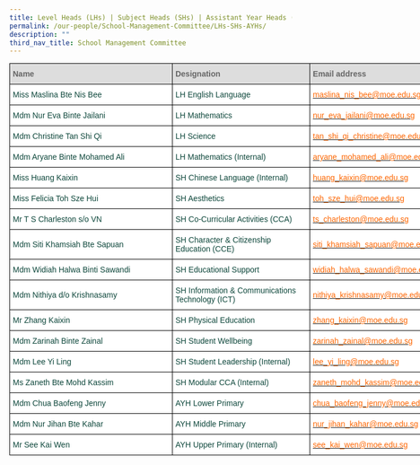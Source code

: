 ```yaml
---
title: Level Heads (LHs) | Subject Heads (SHs) | Assistant Year Heads (AYHs)
permalink: /our-people/School-Management-Committee/LHs-SHs-AYHs/
description: ""
third_nav_title: School Management Committee
---
```

<style type="text/css">
.tg  {border-collapse:collapse;border-spacing:0;margin:0px auto;}
.tg td{border-color:black;border-style:solid;border-width:1px;font-family:Arial, sans-serif;font-size:14px;
  overflow:hidden;padding:10px 5px;word-break:normal;}
.tg th{border-color:black;border-style:solid;border-width:1px;font-family:Arial, sans-serif;font-size:14px;
  font-weight:normal;overflow:hidden;padding:10px 5px;word-break:normal;}
.tg .tg-yhj3{background-color:#FFF;color:#0C463A;text-align:left;vertical-align:middle}
.tg .tg-feqv{background-color:#DDD;color:#666;font-weight:bold;text-align:left;vertical-align:middle}
.tg .tg-o5fr{background-color:#FFF;color:#FD6500;text-align:left;vertical-align:middle}
</style>
<table class="tg" style="undefined;align: left; table-layout: fixed; width: 818px">
<colgroup>
<col style="width: 300px">
<col style="width: 234px">
<col style="width: 284px">
</colgroup>
<tbody>
	<tr>
    <td class="tg-feqv"><span style="color:#666">Name</span></td>
    <td style="width:30%" class="tg-feqv"><span style="color:#666">Designation</span></td>
    <td class="tg-feqv"><span style="color:#666">Email address</span></td>
  </tr>
  <tr>
    <td class="tg-yhj3">Miss Maslina Bte Nis Bee<br></td>
    <td class="tg-yhj3">LH English Language<br></td>
			<td class="tg-o5fr"><a href="mailto:maslina_nis_bee@moe.edu.sg"><span style="text-decoration:none;color:#FD6500">maslina_nis_bee@moe.edu.sg</span></a><br></td>
  </tr>
  <tr>
    <td class="tg-yhj3">Mdm Nur Eva Binte Jailani<br></td>
    <td class="tg-yhj3">LH Mathematics<br></td>
    <td class="tg-o5fr"><a href="mailto:nur_eva_jailani@moe.edu.sg"><span style="text-decoration:none;color:#FD6500">nur_eva_jailani@moe.edu.sg</span></a><br></td>
  </tr>
  <tr>
    <td class="tg-yhj3">Mdm Christine Tan Shi Qi </td>
    <td class="tg-yhj3">LH Science </td>
    <td class="tg-o5fr"><a href="mailto:tan_shi_qi_christine@moe.edu.sg"><span style="text-decoration:none;color:#FD6500">tan_shi_qi_christine@moe.edu.sg</span></a></td>
  </tr>
	<tr>
    <td class="tg-yhj3">Mdm Aryane Binte Mohamed Ali</td>
    <td class="tg-yhj3">LH Mathematics (Internal)</td>
    <td class="tg-o5fr"><a href="mailto:aryane_mohamed_ali@moe.edu.sg"><span style="text-decoration:none;color:#FD6500">aryane_mohamed_ali@moe.edu.sg</span></a></td>
  </tr>
	<tr>
    <td class="tg-yhj3">Miss Huang Kaixin</td>
    <td class="tg-yhj3">SH Chinese Language (Internal)</td>
    <td class="tg-o5fr"><a href="mailto:huang_kaixin@moe.edu.sg"><span style="text-decoration:none;color:#FD6500">huang_kaixin@moe.edu.sg</span></a></td>
  </tr>
  <tr>
    <td class="tg-yhj3"> Miss Felicia Toh Sze Hui</td>
    <td class="tg-yhj3"> SH Aesthetics</td>
    <td class="tg-o5fr"><a href="mailto:toh_sze_hui@moe.edu.sg"><span style="text-decoration:none;color:#FD6500">toh_sze_hui@moe.edu.sg</span></a></td>
  </tr>
  <tr>
    <td class="tg-yhj3">Mr T S Charleston s/o VN </td>
    <td class="tg-yhj3">SH Co-Curricular Activities (CCA)</td>
    <td class="tg-o5fr"><a href="mailto:ts_charleston@moe.edu.sg"><span style="text-decoration:none;color:#FD6500">ts_charleston@moe.edu.sg</span></a></td>
  </tr>
  <tr>
    <td class="tg-yhj3">Mdm Siti Khamsiah Bte Sapuan </td>
    <td class="tg-yhj3">SH Character &amp; Citizenship Education (CCE) </td>
    <td class="tg-o5fr"><a href="mailto:siti_khamsiah_sapuan@moe.edu.sg"><span style="text-decoration:none;color:#FD6500">siti_khamsiah_sapuan@moe.edu.sg</span></a></td>
  </tr>
  <tr>
    <td class="tg-yhj3">Mdm Widiah Halwa Binti Sawandi </td>
    <td class="tg-yhj3">SH Educational Support </td>
    <td class="tg-o5fr"><a href="mailto:widiah_halwa_sawandi@moe.edu.sg"><span style="text-decoration:none;color:#FD6500">widiah_halwa_sawandi@moe.edu.sg</span></a></td>
  </tr>
  <tr>
    <td class="tg-yhj3">Mdm Nithiya d/o Krishnasamy </td>
    <td class="tg-yhj3"> SH Information &amp; Communications Technology (ICT)</td>
    <td class="tg-o5fr"><a href="mailto:nithiya_krishnasamy@moe.edu.sg"><span style="text-decoration:none;color:#FD6500">nithiya_krishnasamy@moe.edu.sg</span></a></td>
  </tr>
  <tr>
    <td class="tg-yhj3"> Mr Zhang Kaixin</td>
    <td class="tg-yhj3"> SH Physical Education</td>
    <td class="tg-o5fr"><a href="mailto:zhang_kaixin@moe.edu.sg"><span style="text-decoration:none;color:#FD6500">zhang_kaixin@moe.edu.sg</span></a></td>
  </tr>
  <tr>
    <td class="tg-yhj3"> Mdm Zarinah Binte Zainal</td>
    <td class="tg-yhj3"> SH Student Wellbeing</td>
    <td class="tg-o5fr"><a href="mailto:zarinah_zainal@moe.edu.sg"><span style="text-decoration:none;color:#FD6500">zarinah_zainal@moe.edu.sg</span></a></td>
  </tr>
	<tr>
    <td class="tg-yhj3"> Mdm Lee Yi Ling</td>
    <td class="tg-yhj3"> SH Student Leadership (Internal)</td>
    <td class="tg-o5fr"><a href="mailto:lee_yi_ling@moe.edu.sg"><span style="text-decoration:none;color:#FD6500">lee_yi_ling@moe.edu.sg</span></a></td>
  </tr>
	<tr>
    <td class="tg-yhj3"> Ms Zaneth Bte Mohd Kassim</td>
    <td class="tg-yhj3"> SH Modular CCA (Internal)</td>
    <td class="tg-o5fr"><a href="mailto:zaneth_mohd_kassim@moe.edu.sg"><span style="text-decoration:none;color:#FD6500">zaneth_mohd_kassim@moe.edu.sg</span></a></td>
  </tr>
  <tr>
    <td class="tg-yhj3">Mdm Chua Baofeng Jenny </td>
    <td class="tg-yhj3">AYH Lower Primary </td>
    <td class="tg-o5fr"><a href="mailto:chua_baofeng_jenny@moe.edu.sg"><span style="text-decoration:none;color:#FD6500">chua_baofeng_jenny@moe.edu.sg</span></a></td>
  </tr>
  <tr>
    <td class="tg-yhj3"> Mdm Nur Jihan Bte Kahar</td>
    <td class="tg-yhj3">AYH Middle Primary </td>
    <td class="tg-o5fr"><a href="mailto:nur_jihan_kahar@moe.edu.sg"><span style="text-decoration:none;color:#FD6500">nur_jihan_kahar@moe.edu.sg</span></a></td>
  </tr>
	 <tr>
    <td class="tg-yhj3">Mr See Kai Wen</td>
    <td class="tg-yhj3">AYH Upper Primary (Internal)</td>
    <td class="tg-o5fr"><a href="mailto:see_kai_wen@moe.edu.sg"><span style="text-decoration:none;color:#FD6500">see_kai_wen@moe.edu.sg</span></a></td>
  </tr>
</tbody>
</table>